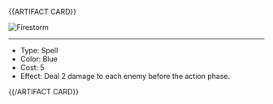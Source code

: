 <!-- ======================================

How to Contribute: https://ggs.wiki/r/howto

Artifact-specific info: https://github.com/GGS-ORG/artifact/blob/master/README.md

====================================== -->


{{ARTIFACT CARD}}

<!-- Card image goes here. -->

![Firestorm](https://i.imgur.com/4o7Dgik.jpg)

---

<!-- Card description goes here. -->

* Type: Spell
* Color: Blue
* Cost: 5
* Effect: Deal 2 damage to each enemy before the action phase.

{{/ARTIFACT CARD}}
